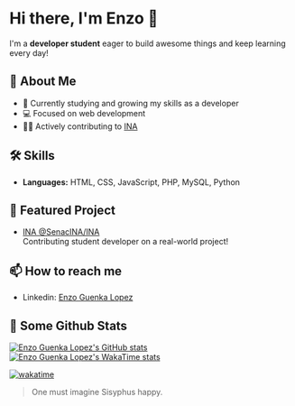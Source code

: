 # Hi there, I'm Enzo 👋

I'm a **developer student** eager to build awesome things and keep learning every day!

## 🚀 About Me

- 🌱 Currently studying and growing my skills as a developer
- 💻 Focused on web development
- 👨‍💻 Actively contributing to [INA](https://github.com/SenacINA/INA)

## 🛠️ Skills

- **Languages:** HTML, CSS, JavaScript, PHP, MySQL, Python

## 📌 Featured Project

- [INA @SenacINA/INA](https://github.com/SenacINA/INA)  
  Contributing student developer on a real-world project!

## 📫 How to reach me

- Linkedin: [Enzo Guenka Lopez](https://br.linkedin.com/in/enzo-guenka-lopez-08b67030b)

## 📄 Some Github Stats

[![Enzo Guenka Lopez's GitHub stats](https://github-readme-stats.vercel.app/api?username=enzoglopez&theme=merko)](https://github.com/anuraghazra/github-readme-stats)
[![Enzo Guenka Lopez's WakaTime stats](https://github-readme-stats.vercel.app/api/wakatime?username=enzoglopez&theme=merko)](https://github.com/anuraghazra/github-readme-stats)

[![wakatime](https://wakatime.com/badge/user/9292469a-499a-4717-95fa-44a897b83788.svg)](https://wakatime.com/@9292469a-499a-4717-95fa-44a897b83788)

> One must imagine Sisyphus happy.
